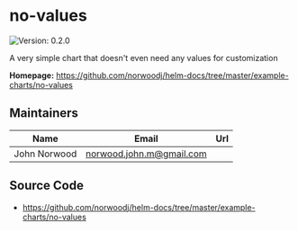 # no-values



![Version: 0.2.0](https://img.shields.io/badge/Version-0.2.0-informational?style=flat-square)



A very simple chart that doesn't even need any values for customization

**Homepage:** <https://github.com/norwoodj/helm-docs/tree/master/example-charts/no-values>

## Maintainers

| Name | Email | Url |
| ---- | ------ | --- |
| John Norwood | norwood.john.m@gmail.com |  |

## Source Code

* <https://github.com/norwoodj/helm-docs/tree/master/example-charts/no-values>




